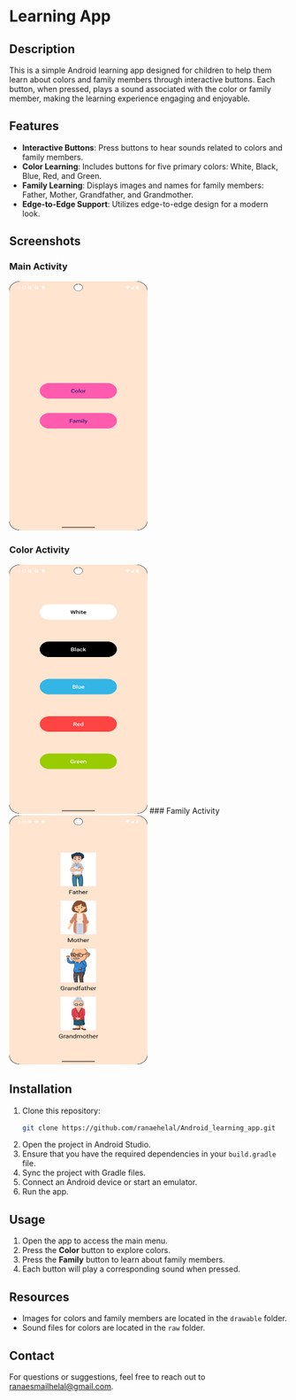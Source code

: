 
# Learning App

## Description
This is a simple Android learning app designed for children to help them learn about colors and family members through interactive buttons. Each button, when pressed, plays a sound associated with the color or family member, making the learning experience engaging and enjoyable.

## Features
- **Interactive Buttons**: Press buttons to hear sounds related to colors and family members.
- **Color Learning**: Includes buttons for five primary colors: White, Black, Blue, Red, and Green.
- **Family Learning**: Displays images and names for family members: Father, Mother, Grandfather, and Grandmother.
- **Edge-to-Edge Support**: Utilizes edge-to-edge design for a modern look.

## Screenshots
### Main Activity
<img src="main.png" alt="Main Activity" width="250" height="450">

### Color Activity
<img src="colors.png" alt="Color Activity" width="250" height="450">
### Family Activity
<img src="family.png" alt="Family Activity" width="250" height="450">

## Installation
1. Clone this repository:
   ```bash
   git clone https://github.com/ranaehelal/Android_learning_app.git
   ```
2. Open the project in Android Studio.
3. Ensure that you have the required dependencies in your `build.gradle` file.
4. Sync the project with Gradle files.
5. Connect an Android device or start an emulator.
6. Run the app.

## Usage
1. Open the app to access the main menu.
2. Press the **Color** button to explore colors.
3. Press the **Family** button to learn about family members.
4. Each button will play a corresponding sound when pressed.

## Resources
- Images for colors and family members are located in the `drawable` folder.
- Sound files for colors are located in the `raw` folder.

## Contact

For questions or suggestions, feel free to reach out to [ranaesmailhelal@gmail.com](mailto:ranaesmailhelal@gmail.com).




